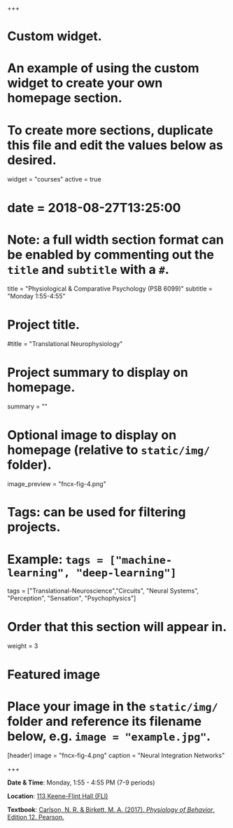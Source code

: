 +++
# Custom widget.
# An example of using the custom widget to create your own homepage section.
# To create more sections, duplicate this file and edit the values below as desired.
widget = "courses"
active = true
# date = 2018-08-27T13:25:00

# Note: a full width section format can be enabled by commenting out the `title` and `subtitle` with a `#`.
title = "Physiological & Comparative Psychology (PSB 6099)"
subtitle = "Monday 1:55-4:55"


# Project title.
#title = "Translational Neurophysiology"

# Project summary to display on homepage.
summary = ""

# Optional image to display on homepage (relative to `static/img/` folder).
image_preview = "fncx-fig-4.png"

# Tags: can be used for filtering projects.
# Example: `tags = ["machine-learning", "deep-learning"]`
tags = ["Translational-Neuroscience","Circuits", "Neural Systems", "Perception", "Sensation", "Psychophysics"]

# Order that this section will appear in.
weight = 3

# Featured image
# Place your image in the `static/img/` folder and reference its filename below, e.g. `image = "example.jpg"`.
[header]
image = "fncx-fig-4.png"
caption = "Neural Integration Networks"

+++

**Date & Time**: Monday, 1:55 - 4:55 PM (7-9 periods)

**Location**: [113 Keene-Flint Hall (FLI) ](http://campusmap.ufl.edu/#/index/0008)

**Textbook**: [Carlson, N. R. & Birkett, M. A. (2017). *Physiology of Behavior*, Edition 12. Pearson.](https://www.amazon.com/gp/offer-listing/0134080912/ref=dp_olp_rentals?ie=UTF8&f_rental=true)
